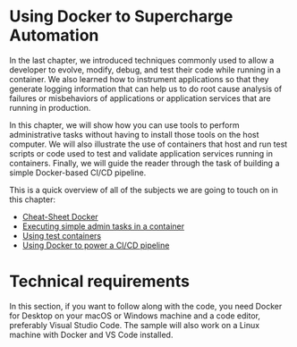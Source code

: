 # **Using Docker to Supercharge Automation**
In the last chapter, we introduced techniques commonly used to allow a developer to evolve, modify, debug, and test their code while running in a container. We also learned how to instrument applications so that they generate logging information that can help us to do root cause analysis of failures or misbehaviors of applications or application services that are running in production.

In this chapter, we will show how you can use tools to perform administrative tasks without having to install those tools on the host computer. We will also illustrate the use of containers that host and run test scripts or code used to test and validate application services running in containers. Finally, we will guide the reader through the task of building a simple Docker-based CI/CD pipeline.

This is a quick overview of all of the subjects we are going to touch on in this chapter:

- [Cheat-Sheet Docker](Cheat-Sheet-Docker.md)
- [Executing simple admin tasks in a container](Executing-simple-admin-tasks-in-a-container.md)
- [Using test containers](Using-test-containers.md)
- [Using Docker to power a CI/CD pipeline](Using-Docker-to-power-a-CI-CD-pipeline.md)

# Technical requirements
In this section, if you want to follow along with the code, you need Docker for Desktop on your macOS or Windows machine and a code editor, preferably Visual Studio Code. The sample will also work on a Linux machine with Docker and VS Code installed.